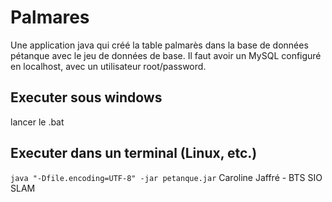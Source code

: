 # Palmares
Une application java qui créé la table palmarès dans la base de données pétanque avec le jeu de données de base.
Il faut avoir un MySQL configuré en localhost, avec un utilisateur root/password.
## Executer sous windows
lancer le .bat
## Executer dans un terminal (Linux, etc.)
``java "-Dfile.encoding=UTF-8" -jar petanque.jar``
Caroline Jaffré - BTS SIO SLAM

